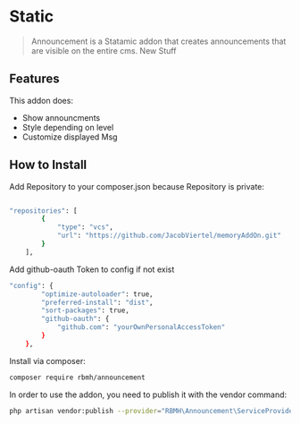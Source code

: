 # Static

> Announcement is a Statamic addon that creates announcements that are visible on the entire cms. New Stuff

## Features

This addon does:

- Show announcments
- Style depending on level
- Customize displayed Msg

## How to Install
Add Repository to your composer.json because Repository is private:
``` bash

"repositories": [
        {
            "type": "vcs",
            "url": "https://github.com/JacobViertel/memoryAddOn.git"
        }
    ],   
```

Add github-oauth Token to config if not exist

``` bash
"config": {
        "optimize-autoloader": true,
        "preferred-install": "dist",
        "sort-packages": true,
        "github-oauth": {
            "github.com": "yourOwnPersonalAccessToken"
        }
    },
```

Install via composer:

``` bash
composer require rbmh/announcement
```

In order to use the addon, you need to publish it with the vendor command: 

``` bash
php artisan vendor:publish --provider="RBMH\Announcement\ServiceProvider"
```
